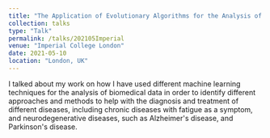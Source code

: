 ```yaml
---
title: "The Application of Evolutionary Algorithms for the Analysis of Biomedical Data"
collection: talks
type: "Talk"
permalink: /talks/202105Imperial
venue: "Imperial College London"
date: 2021-05-10
location: "London, UK"
---
```


I talked about my work on how I have used different machine learning techniques for the analysis of biomedical data in order to identify different approaches and methods to help with the diagnosis and treatment of different diseases, including chronic diseases with fatigue as a symptom, and neurodegenerative diseases, such as Alzheimer&#39;s disease, and Parkinson&#39;s disease.
